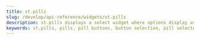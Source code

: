 ```yaml
---
title: st.pills
slug: /develop/api-reference/widgets/st.pills
description: st.pills displays a select widget where options display as pill buttons.
keywords: st.pills, pills, pill buttons, button selection, pill selector, toggle buttons, button group, horizontal selection
---
```


<Autofunction function="streamlit.pills" />
